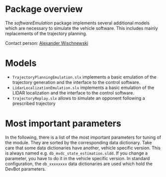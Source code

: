 # Package overview
The *softwareEmulation* package implements several additional models which are necessary to simulate the vehicle software. This includes mainly replacements of the trajectory planning.

Contact person: [Alexander Wischnewski](mailto:alexander.wischnewski@tum.de)

# Models
* `TrajectoryPlanningEmulation.slx` implements a basic emulation of the trajectory generation and the interface to the control software.
* `LidarLocalizationEmulation.slx` implements a basic emulation of the LIDAR localization and the interface to the control software.
* `trajectoryReplay.slx` allows to simulate an opponent following a prescribed trajectory

# Most important parameters
In the following, there is a list of the most important parameters for tuning of the module. They are sorted by the corresponding data dictionary. Take care that some data dictionaries have another, vehicle specific version. This is always named e.g. `db_mvdc_state_estimation.sldd`. If you change a parameter, you have to do it in the vehicle specific version. In standard configuration, the `db_xxxxxxxx` data dictionaries are used which hold the DevBot parameters.
